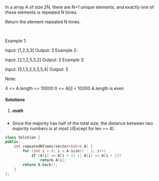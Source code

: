 In a array A of size 2N, there are N+1 unique elements, and exactly one of these elements is repeated N times.

Return the element repeated N times.

 

Example 1:

Input: [1,2,3,3]
Output: 3
Example 2:

Input: [2,1,2,5,3,2]
Output: 2
Example 3:

Input: [5,1,5,2,5,3,5,4]
Output: 5
 

Note:

4 <= A.length <= 10000
0 <= A[i] < 10000
A.length is even

#### Solutions

1. ##### math

- Since the majority has half of the total size, the distance between two majority numbers is at most `2`(Except for len == 4).

```c++
class Solution {
public:
    int repeatedNTimes(vector<int>& A) {
        for (int i = 0; i < A.size() - 2; i++)
            if (A[i] == A[i + 1] || A[i] == A[i + 2])
                return A[i];
        return A.back();
    }
};
```